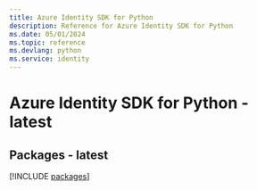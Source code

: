```yaml
---
title: Azure Identity SDK for Python
description: Reference for Azure Identity SDK for Python
ms.date: 05/01/2024
ms.topic: reference
ms.devlang: python
ms.service: identity
---
```

# Azure Identity SDK for Python - latest
## Packages - latest
[!INCLUDE [packages](identity-index.md)]
